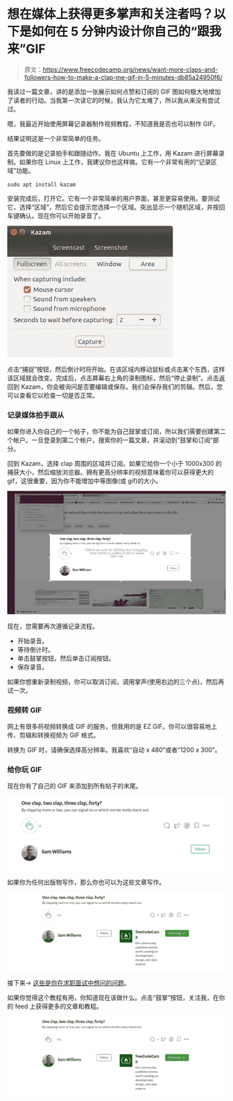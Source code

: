# 想在媒体上获得更多掌声和关注者吗？以下是如何在 5 分钟内设计你自己的“跟我来”GIF

> 原文：<https://www.freecodecamp.org/news/want-more-claps-and-followers-how-to-make-a-clap-me-gif-in-5-minutes-db85a24950f6/>

我读过一篇文章，讲的是添加一张展示如何点赞和订阅的 GIF 图如何极大地增加了读者的行动。当我第一次读它的时候，我认为它太难了，所以我从来没有尝试过。

嗯，我最近开始使用屏幕记录器制作视频教程，不知道我是否也可以制作 GIF。

结果证明这是一个非常简单的任务。

首先要做的是记录拍手和跟随动作。我在 Ubuntu 上工作，用 Kazam 进行屏幕录制。如果你在 Linux 上工作，我建议你也这样做。它有一个非常有用的“记录区域”功能。

```
sudo apt install kazam
```

安装完成后，打开它。它有一个非常简单的用户界面，甚至更容易使用。要测试它，选择“区域”，然后它会提示您选择一个区域。突出显示一个随机区域，并按回车键确认。现在你可以开始录音了。

![EnseXFWi-kaRqDrlG8Q1c2FaZN9Doee8boGv](img/18be5e7d9fd27fb5e083282d03453227.png)

点击“捕捉”按钮，然后倒计时将开始。在该区域内移动鼠标或点击某个东西，这样该区域就会改变。完成后，点击屏幕右上角的录制图标，然后“停止录制”。点击返回到 Kazam，你会被询问是否要编辑或保存。我们会保存我们的剪辑。然后，您可以查看它以检查一切是否正常。

### 记录媒体拍手跟从

如果你进入你自己的一个帖子，你不能为自己鼓掌或订阅，所以我们需要创建第二个帐户。一旦登录到第二个帐户，搜索你的一篇文章，并滚动到“鼓掌和订阅”部分。

回到 Kazam，选择 clap 周围的区域并订阅。如果它给你一个小于 1000x300 的捕获大小，然后缩放浏览器。拥有更高分辨率的视频意味着你可以获得更大的 gif，这很重要，因为你不能增加中等图像(或 gif)的大小。

![LKdWljJmihoK4lOyu7kjnhUyo06rqZDaR8mX](img/1a3dcd0c68b7fd901fd0bc7b9c18706f.png)

现在，您需要再次遵循记录流程。

*   开始录音。
*   等待倒计时。
*   单击鼓掌按钮，然后单击订阅按钮。
*   保存录音。

如果你想重新录制视频，你可以取消订阅，调用掌声(使用右边的三个点)，然后再试一次。

### 视频转 GIF

网上有很多将视频转换成 GIF 的服务，但我用的是 EZ GIF。你可以很容易地上传、剪辑和转换视频为 GIF 格式。

转换为 GIF 时，请确保选择高分辨率。我喜欢“自动 x 480”或者“1200 x 300”。

### 给你玩 GIF

现在你有了自己的 GIF 来添加到所有帖子的末尾。

![FuwjjQG7pNvHTxrwHDR3DbqRvJWMRj2zSkVp](img/4e53ceaa29c8d66bf105820a21b1c8a2.png)

如果你为任何出版物写作，那么你也可以为这些文章写作。

![aMKKkta9cKMLpfjAvRh4LHXg9F0Rp5cZff6h](img/40f66939bfa43bcd195614a6cac16a3e.png)

接下来-> [这些是你在求职面试中想问的问题](https://medium.freecodecamp.org/vital-questions-to-ask-an-interviewer-bonus-question-at-the-end-264bc2caff8d)。

如果你觉得这个教程有用，你知道现在该做什么。点击“鼓掌”按钮，关注我，在你的 feed 上获得更多的文章和教程。

![iLOphKlAYu5m9tmwt89nmIYe6Tvg7YZi2NnD](img/ad813ccbadbaead1d4f392c4b1a88e47.png)